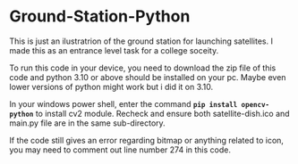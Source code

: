 # Ground-Station-Python
This is just an ilustratrion of the ground station for launching satellites. I made this as an entrance level task for a college soceity.

To run this code in your device, you need to download the zip file of this code and python 3.10 or above should be installed on your pc. Maybe even lower versions of python might work but i did it on 3.10.

In your windows power shell, enter the command **```pip install opencv-python```** to install cv2 module.
Recheck and ensure both satellite-dish.ico and main.py file are in the same sub-directory.

If the code still gives an error regarding bitmap or anything related to icon, you may need to comment out line number 274 in this code.
